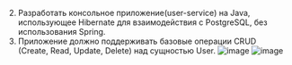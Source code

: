 2. Разработать консольное приложение(user-service) на Java, использующее Hibernate для взаимодействия с PostgreSQL, без использования Spring.
3. Приложение должно поддерживать базовые операции CRUD (Create, Read, Update, Delete) над сущностью User.
![image](https://github.com/user-attachments/assets/5787d2f5-e3eb-4751-b25d-886a66db1bc9)
![image](https://github.com/user-attachments/assets/189bef9d-3f4a-47f5-932d-e43817a15096)
